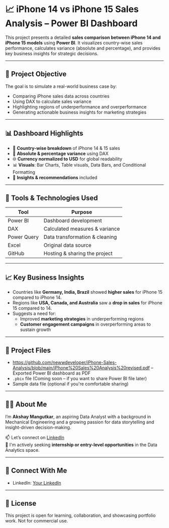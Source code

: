 

# 📈 iPhone 14 vs iPhone 15 Sales Analysis – Power BI Dashboard

This project presents a detailed **sales comparison between iPhone 14 and iPhone 15 models** using **Power BI**. It visualizes country-wise sales performance, calculates variance (absolute and percentage), and provides key business insights for strategic decisions.

---

## 📌 Project Objective

The goal is to simulate a real-world business case by:
- Comparing iPhone sales data across countries
- Using DAX to calculate sales variance
- Highlighting regions of underperformance and overperformance
- Generating actionable business insights for marketing strategies

---

## 📊 Dashboard Highlights

- 📍 **Country-wise breakdown** of iPhone 14 & 15 sales  
- 🔢 **Absolute & percentage variance** using DAX  
- 🌐 **Currency normalized to USD** for global readability  
- 📊 **Visuals**: Bar Charts, Table visuals, Data Bars, and Conditional Formatting  
- 🧠 **Insights & recommendations** included

---

## 🔧 Tools & Technologies Used

| Tool         | Purpose                          |
|--------------|----------------------------------|
| Power BI     | Dashboard development            |
| DAX          | Calculated measures & variance   |
| Power Query  | Data transformation & cleaning   |
| Excel        | Original data source             |
| GitHub       | Hosting & sharing the project    |

---

## 📈 Key Business Insights

- Countries like **Germany, India, Brazil** showed **higher sales** for iPhone 15 compared to iPhone 14.
- Regions like **USA, Canada, and Australia** saw a **drop in sales** for iPhone 15 compared to 14.
- Suggests a need for:
  - Improved **marketing strategies** in underperforming regions
  - **Customer engagement campaigns** in overperforming areas to sustain growth

---

## 📄 Project Files

- https://github.com/newwdeveloper/iPhone-Sales-Analysis/blob/main/iPhone%20Sales%20Analysis%20revised.pdf – Exported Power BI dashboard as PDF
- `.pbix` file (Coming soon – if you want to share Power BI file later)
- Sample data file (optional if you're comfortable sharing)

---

## 👨‍💻 About Me

I’m **Akshay Mangutkar**, an aspiring Data Analyst with a background in Mechanical Engineering and a growing passion for data storytelling and insight-driven decision-making.

📫 Let’s connect on [LinkedIn](www.linkedin.com/in/akshay-mangutkar)  
💼 I'm actively seeking **internship or entry-level opportunities** in the Data Analytics space.

---

## 🔗 Connect With Me

- LinkedIn: [Your LinkedIn](www.linkedin.com/in/akshay-mangutkar)


---

## 📢 License

This project is open for learning, collaboration, and showcasing portfolio work. Not for commercial use.

